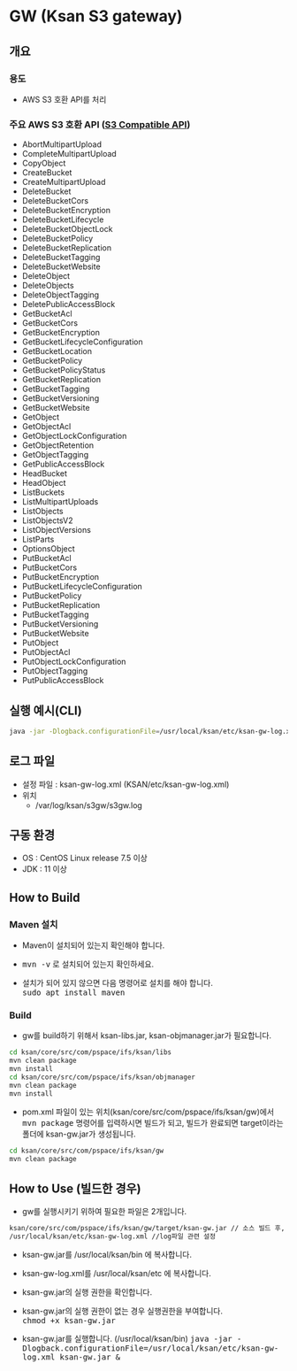 # GW (Ksan S3 gateway)

## 개요

### 용도
* AWS S3 호환 API를 처리

### 주요 AWS S3 호환 API ([S3 Compatible API](docs/s3-compatible-api.pdf))
* AbortMultipartUpload
* CompleteMultipartUpload
* CopyObject
* CreateBucket
* CreateMultipartUpload
* DeleteBucket
* DeleteBucketCors
* DeleteBucketEncryption
* DeleteBucketLifecycle
* DeleteBucketObjectLock
* DeleteBucketPolicy
* DeleteBucketReplication
* DeleteBucketTagging
* DeleteBucketWebsite
* DeleteObject
* DeleteObjects
* DeleteObjectTagging
* DeletePublicAccessBlock
* GetBucketAcl
* GetBucketCors
* GetBucketEncryption
* GetBucketLifecycleConfiguration
* GetBucketLocation
* GetBucketPolicy
* GetBucketPolicyStatus
* GetBucketReplication
* GetBucketTagging
* GetBucketVersioning
* GetBucketWebsite
* GetObject
* GetObjectAcl
* GetObjectLockConfiguration
* GetObjectRetention
* GetObjectTagging
* GetPublicAccessBlock
* HeadBucket
* HeadObject
* ListBuckets
* ListMultipartUploads
* ListObjects
* ListObjectsV2
* ListObjectVersions
* ListParts
* OptionsObject
* PutBucketAcl
* PutBucketCors
* PutBucketEncryption
* PutBucketLifecycleConfiguration
* PutBucketPolicy
* PutBucketReplication
* PutBucketTagging
* PutBucketVersioning
* PutBucketWebsite
* PutObject
* PutObjectAcl
* PutObjectLockConfiguration
* PutObjectTagging
* PutPublicAccessBlock

## 실행 예시(CLI)
```bash
java -jar -Dlogback.configurationFile=/usr/local/ksan/etc/ksan-gw-log.xml ksan-gw.jar &
```

## 로그 파일
* 설정 파일 : ksan-gw-log.xml (KSAN/etc/ksan-gw-log.xml)
* 위치
  * /var/log/ksan/s3gw/s3gw.log

## 구동 환경

* OS : CentOS Linux release 7.5 이상
* JDK : 11 이상

## How to Build

### Maven 설치
* Maven이 설치되어 있는지 확인해야 합니다.

* <kbd>mvn -v</kbd> 로 설치되어 있는지 확인하세요.

* 설치가 되어 있지 않으면 다음 명령어로 설치를 해야 합니다. <br> 
<kbd>sudo apt install maven</kbd>

### Build
* gw를 build하기 위해서 ksan-libs.jar, ksan-objmanager.jar가 필요합니다. 
```bash
cd ksan/core/src/com/pspace/ifs/ksan/libs
mvn clean package
mvn install
cd ksan/core/src/com/pspace/ifs/ksan/objmanager
mvn clean package
mvn install
```
* pom.xml 파일이 있는 위치(ksan/core/src/com/pspace/ifs/ksan/gw)에서 <kbd>mvn package</kbd> 명령어를 입력하시면 빌드가 되고, 빌드가 완료되면 target이라는 폴더에 ksan-gw.jar가 생성됩니다.
```bash
cd ksan/core/src/com/pspace/ifs/ksan/gw
mvn clean package
```

## How to Use (빌드한 경우)

* gw를 실행시키기 위하여 필요한 파일은 2개입니다.
```bash
ksan/core/src/com/pspace/ifs/ksan/gw/target/ksan-gw.jar // 소스 빌드 후, 생성된 실행 파일	
/usr/local/ksan/etc/ksan-gw-log.xml //log파일 관련 설정
``` 
* ksan-gw.jar를 /usr/local/ksan/bin 에 복사합니다.
* ksan-gw-log.xml를 /usr/local/ksan/etc 에 복사합니다.

* ksan-gw.jar의 실행 권한을 확인합니다.
 * ksan-gw.jar의 실행 권한이 없는 경우 실행권한을 부여합니다. <br>
 <kbd>chmod +x ksan-gw.jar</kbd>
 
* ksan-gw.jar를 실행합니다. (/usr/local/ksan/bin)
<kbd>java -jar -Dlogback.configurationFile=/usr/local/ksan/etc/ksan-gw-log.xml ksan-gw.jar &</kbd>
